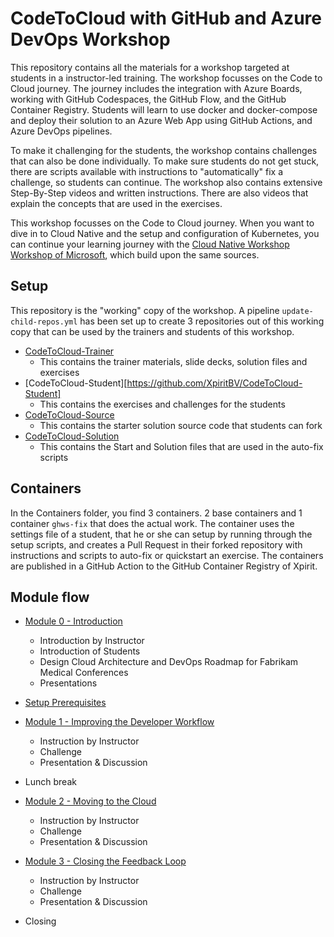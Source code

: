 # CodeToCloud with GitHub and Azure DevOps Workshop

This repository contains all the materials for a workshop targeted at students in a instructor-led training. The workshop focusses on the Code to Cloud journey. The journey includes the integration with Azure Boards, working with GitHub Codespaces, the GitHub Flow, and the GitHub Container Registry. Students will learn to use docker and docker-compose and deploy their solution to an Azure Web App using GitHub Actions, and Azure DevOps pipelines.

To make it challenging for the students, the workshop contains challenges that can also be done individually. To make sure students do not get stuck, there are scripts available with instructions to "automatically" fix a challenge, so students can continue. The workshop also contains extensive Step-By-Step videos and written instructions. There are also videos that explain the concepts that are used in the exercises.

This workshop focusses on the Code to Cloud journey. When you want to dive in to Cloud Native and the setup and configuration of Kubernetes, you can continue your learning journey with the [Cloud Native Workshop Workshop of Microsoft](https://github.com/microsoft/Cloud-Native-In-a-Day), which build upon the same sources. 

## Setup

This repository is the "working" copy of the workshop. A pipeline `update-child-repos.yml` has been set up to create 3 repositories out of this working copy that can be used by the trainers and students of this workshop.

* [CodeToCloud-Trainer](https://github.com/XpiritBV/CodeToCloud-Trainer)
  * This contains the trainer materials, slide decks, solution files and exercises
* [CodeToCloud-Student][https://github.com/XpiritBV/CodeToCloud-Student]
  * This contains the exercises and challenges for the students
* [CodeToCloud-Source](https://github.com/XpiritBV/CodeToCloud-Source)
  * This contains the starter solution source code that students can fork
* [CodeToCloud-Solution](https://github.com/XpiritBV/CodeToCloud-Solution)
  * This contains the Start and Solution files that are used in the auto-fix scripts

## Containers
In the Containers folder, you find 3 containers. 2 base containers and 1 container `ghws-fix` that does the actual work. The container uses the settings file of a student, that he or she can setup by running through the setup scripts, and creates a Pull Request in their forked repository with instructions and scripts to auto-fix or quickstart an exercise. The containers are published in a GitHub Action to the GitHub Container Registry of Xpirit.

## Module flow

 - [Module 0 - Introduction](/Challenges/Module0-Introduction/Introduction.md)
   - Introduction by Instructor
   - Introduction of Students
   - Design Cloud Architecture and DevOps Roadmap for Fabrikam Medical Conferences
   - Presentations

 - [Setup Prerequisites](/Challenges/Prerequisites/Readme.md)

 - [Module 1 - Improving the Developer Workflow](/Challenges/Module1-ImprovingDeveloperFlow/ImprovingDeveloperWorkflow.md)
   - Instruction by Instructor
   - Challenge
   - Presentation & Discussion

 - Lunch break

 - [Module 2 - Moving to the Cloud](/Challenges/Module2-MovingToTheCloud/MovingToTheCloud.md)
   - Instruction by Instructor
   - Challenge
   - Presentation & Discussion

 - [Module 3 - Closing the Feedback Loop](/Challenges/Module3-ClosingTheFeedbackLoop/ClosingTheFeedbackloop.md)
   - Instruction by Instructor
   - Challenge
   - Presentation & Discussion
 - Closing